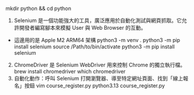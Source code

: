 mkdir python && cd python
1. Selenium 是一個功能強大的工具，廣泛應用於自動化測試與網頁抓取。它允許開發者編寫腳本來模擬 User 與 Web Browser 的互動。
- 這邊用的是 Apple M2 ARM64 架構
python3 -m venv .
python3 -m pip install selenium
source /Path/to/bin/activate
python3 -m pip install selenium
2. ChromeDriver 是 Selenium WebDriver 用來控制 Chrome 的獨立執行檔。
brew install chromedriver
which chromedriver
3. 自動化動作：呼叫 Selenium 打開瀏覽器、導至特定網址頁面、找到「線上報名」按鈕
vim course_register.py
python3.13 course_register.py
